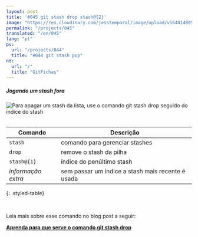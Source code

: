 ```yaml
---
layout: post
title: '#045 git stash drop stash@{2}'
image: "https://res.cloudinary.com/jesstemporal/image/upload/v1644148850/gitfichas/pt/045/thumbnail_izybdw.jpg"
permalink: "/projects/045"
translated: "/en/045"
lang: "pt"
pv:
  url: "/projects/044"
  title: "#044 git stash pop"
nt:
  url: "/"
  title: "GitFichas"
---
```

##### Jogando um stash fora

<img alt="Para apagar um stash da lista, use o comando git stash drop seguido do índice do stash" src="https://res.cloudinary.com/jesstemporal/image/upload/v1644148850/gitfichas/pt/045/full_pketo7.jpg"><br><br>

| Comando | Descrição |
|---------|-----------|
| `stash` | comando para gerenciar stashes |
| `drop` | remove o stash da pilha |
| `stash@{1}` | índice do penúltimo stash |
| _informação extra_ | sem passar um índice a stash mais recente é usada |
{: .styled-table}

<br>

Leia mais sobre esse comando no blog post a seguir:

<a href="https://jtemporal.com/para-que-serve-o-git-stash-drop/?utm_source=gitfichas">
  <strong>Aprenda para que serve o comando git stash drop</strong>
</a>
